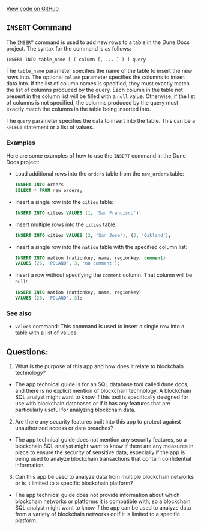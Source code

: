 [View code on GitHub](https://dune.com/docs/query/DuneSQL-reference/SQL-statement-syntax/insert.md)

## `INSERT` Command

The `INSERT` command is used to add new rows to a table in the Dune Docs project. The syntax for the command is as follows:

``` text
INSERT INTO table_name [ ( column [, ... ] ) ] query
```

The `table_name` parameter specifies the name of the table to insert the new rows into. The optional `column` parameter specifies the columns to insert data into. If the list of column names is specified, they must exactly match the list of columns produced by the query. Each column in the table not present in the column list will be filled with a `null` value. Otherwise, if the list of columns is not specified, the columns produced by the query must exactly match the columns in the table being inserted into.

The `query` parameter specifies the data to insert into the table. This can be a `SELECT` statement or a list of values. 

### Examples

Here are some examples of how to use the `INSERT` command in the Dune Docs project:

- Load additional rows into the `orders` table from the `new_orders` table:

    ``` sql
    INSERT INTO orders
    SELECT * FROM new_orders;
    ```

- Insert a single row into the `cities` table:

    ``` sql
    INSERT INTO cities VALUES (1, 'San Francisco');
    ```

- Insert multiple rows into the `cities` table:

    ``` sql
    INSERT INTO cities VALUES (2, 'San Jose'), (3, 'Oakland');
    ```

- Insert a single row into the `nation` table with the specified column list:

    ``` sql
    INSERT INTO nation (nationkey, name, regionkey, comment)
    VALUES (26, 'POLAND', 3, 'no comment');
    ```

- Insert a row without specifying the `comment` column. That column will be `null`:

    ``` sql
    INSERT INTO nation (nationkey, name, regionkey)
    VALUES (26, 'POLAND', 3);
    ```

### See also

- `values` command: This command is used to insert a single row into a table with a list of values.
## Questions: 
 1. What is the purpose of this app and how does it relate to blockchain technology?
- The app technical guide is for an SQL database tool called dune docs, and there is no explicit mention of blockchain technology. A blockchain SQL analyst might want to know if this tool is specifically designed for use with blockchain databases or if it has any features that are particularly useful for analyzing blockchain data.

2. Are there any security features built into this app to protect against unauthorized access or data breaches?
- The app technical guide does not mention any security features, so a blockchain SQL analyst might want to know if there are any measures in place to ensure the security of sensitive data, especially if the app is being used to analyze blockchain transactions that contain confidential information.

3. Can this app be used to analyze data from multiple blockchain networks or is it limited to a specific blockchain platform?
- The app technical guide does not provide information about which blockchain networks or platforms it is compatible with, so a blockchain SQL analyst might want to know if the app can be used to analyze data from a variety of blockchain networks or if it is limited to a specific platform.